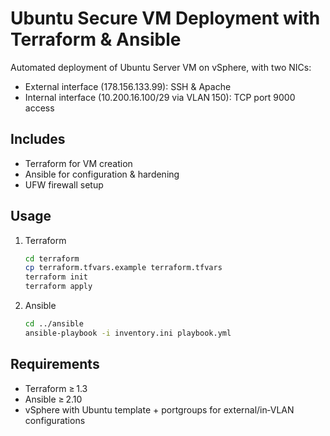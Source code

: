 # Ubuntu Secure VM Deployment with Terraform & Ansible

Automated deployment of Ubuntu Server VM on vSphere, with two NICs:
- External interface (178.156.133.99): SSH & Apache
- Internal interface (10.200.16.100/29 via VLAN 150): TCP port 9000 access

## Includes
- Terraform for VM creation
- Ansible for configuration & hardening
- UFW firewall setup

## Usage

1. Terraform
   ```bash
   cd terraform
   cp terraform.tfvars.example terraform.tfvars
   terraform init
   terraform apply
   ```
2. Ansible
   ```bash
   cd ../ansible
   ansible-playbook -i inventory.ini playbook.yml
   ```

## Requirements
- Terraform ≥ 1.3
- Ansible ≥ 2.10
- vSphere with Ubuntu template + portgroups for external/in‑VLAN configurations
